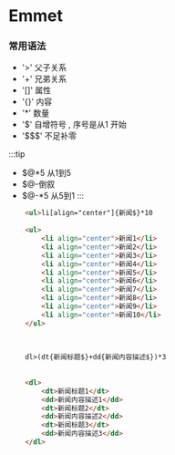 # Emmet

### 常用语法
 - '>' 父子关系
 - '+' 兄弟关系
 - '[]' 属性
 - '{}' 内容
 -  '*'  数量
 - '$' 自增符号 , 序号是从1 开始
 - '$$$' 不足补零

:::tip
+ $@*5  从1到5
+ $@-倒叙
+ $@-*5 从5到1
:::

```html
	<ul>li[align="center"]{新闻$}*10
	
	<ul>
		<li align="center">新闻1</li>
		<li align="center">新闻2</li>
		<li align="center">新闻3</li>
		<li align="center">新闻4</li>
		<li align="center">新闻5</li>
		<li align="center">新闻6</li>
		<li align="center">新闻7</li>
		<li align="center">新闻8</li>
		<li align="center">新闻9</li>
		<li align="center">新闻10</li>
	</ul>
	
	
	
	dl>(dt{新闻标题$}+dd{新闻内容描述$})*3
	
	
	<dl>
		<dt>新闻标题1</dt>
		<dd>新闻内容描述1</dd>
		<dt>新闻标题2</dt>
		<dd>新闻内容描述2</dd>
		<dt>新闻标题3</dt>
		<dd>新闻内容描述3</dd>
	</dl>
```